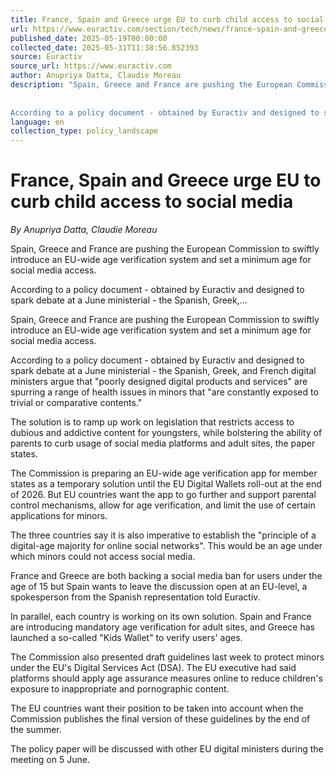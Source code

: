 ```yaml
---
title: France, Spain and Greece urge EU to curb child access to social media
url: https://www.euractiv.com/section/tech/news/france-spain-and-greece-urge-eu-to-curb-child-access-to-social-media/
published_date: 2025-05-19T00:00:00
collected_date: 2025-05-31T11:38:56.852393
source: Euractiv
source_url: https://www.euractiv.com
author: Anupriya Datta, Claudie Moreau
description: "Spain, Greece and France are pushing the European Commission to swiftly introduce an EU-wide age verification system and set a minimum age for social media access. 
 
 
According to a policy document - obtained by Euractiv and designed to spark debate at a June ministerial - the Spanish, Greek,..."
language: en
collection_type: policy_landscape
---
```


# France, Spain and Greece urge EU to curb child access to social media

*By Anupriya Datta, Claudie Moreau*

Spain, Greece and France are pushing the European Commission to swiftly introduce an EU-wide age verification system and set a minimum age for social media access. 
 
 
According to a policy document - obtained by Euractiv and designed to spark debate at a June ministerial - the Spanish, Greek,...

Spain, Greece and France are pushing the European Commission to swiftly introduce an EU-wide age verification system and set a minimum age for social media access.

According to a policy document - obtained by Euractiv and designed to spark debate at a June ministerial - the Spanish, Greek, and French digital ministers argue that "poorly designed digital products and services" are spurring a range of health issues in minors that "are constantly exposed to trivial or comparative contents."

The solution is to ramp up work on legislation that restricts access to dubious and addictive content for youngsters, while bolstering the ability of parents to curb usage of social media platforms and adult sites, the paper states.

The Commission is preparing an EU-wide age verification app for member states as a temporary solution until the EU Digital Wallets roll-out at the end of 2026. But EU countries want the app to go further and support parental control mechanisms, allow for age verification, and limit the use of certain applications for minors.

The three countries say it is also imperative to establish the "principle of a digital-age majority for online social networks". This would be an age under which minors could not access social media.

France and Greece are both backing a social media ban for users under the age of 15 but Spain wants to leave the discussion open at an EU-level, a spokesperson from the Spanish representation told Euractiv.

In parallel, each country is working on its own solution. Spain and France are introducing mandatory age verification for adult sites, and Greece has launched a so-called "Kids Wallet" to verify users' ages.

The Commission also presented draft guidelines last week to protect minors under the EU's Digital Services Act (DSA). The EU executive had said platforms should apply age assurance measures online to reduce children's exposure to inappropriate and pornographic content.

The EU countries want their position to be taken into account when the Commission publishes the final version of these guidelines by the end of the summer.

The policy paper will be discussed with other EU digital ministers during the meeting on 5 June.